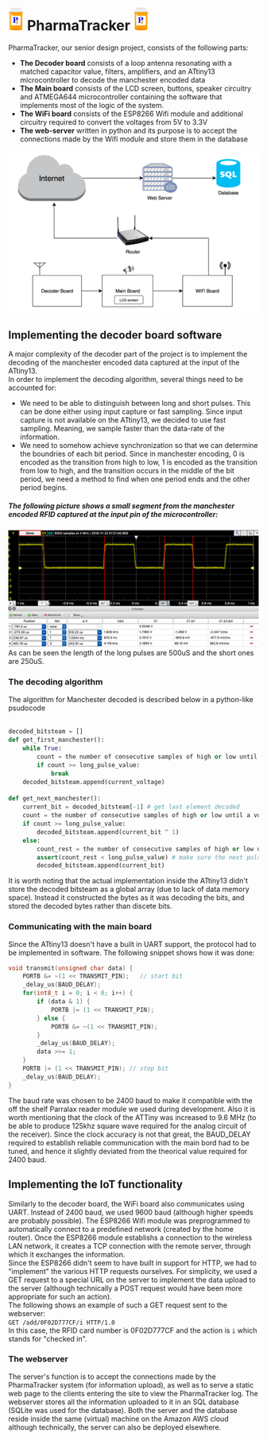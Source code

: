 <h1> <img src="./image/logo.jpg" width="31" height="46" /> PharmaTracker <img src="./image/logo.jpg" width="31" height="46" /> </h1>

PharmaTracker, our senior design project, consists of the following parts:  
* __The Decoder board__ consists of a loop antenna resonating with a matched capacitor value, filters, amplifiers, and an ATtiny13 microcontroller to decode the manchester encoded data
* __The Main board__ consists of the LCD screen, buttons, speaker circuitry and ATMEGA644 microcontroller containing the software that implements most of the logic of the system.
* __The WiFi board__ consists of the ESP8266 Wifi module and additional circuitry required to convert the voltages from 5V to 3.3V
* __The web-server__ written in python and its purpose is to accept the connections made by the Wifi module and store them in the database

![overview](./image/information_flow_overview.png)

## Implementing the decoder board software
A major complexity of the decoder part of the project is to implement the decoding of the manchester encoded data captured at the input of the ATtiny13.  
In order to implement the decoding algorithm, several things need to be accounted for:
*  We need to be able to distinguish between long and short pulses. This can be done either using input capture or fast sampling. Since input capture is not available on the ATtiny13, we decided to use fast sampling. Meaning, we sample faster than the data-rate of the information.
*  We need to somehow achieve synchronization so that we can determine the boundries of each bit period. Since in manchester encoding, 0 is encoded as the transition from high to low, 1 is encoded as the transition from low to high, and the transition occurs in the middle of the bit period, we need a method to find when one period ends and the other period begins.  

##### The following picture shows a small segment from the manchester encoded RFID captured at the input pin of the microcontroller:
![waveform1](https://github.com/Babtsov/Senior-Design/blob/master/image/RFID_manchester_encoded.png)
As can be seen the length of the long pulses are 500uS and the short ones are 250uS.
### The decoding algorithm 
The algorithm for Manchester decoded is described below in a python-like psudocode
```python

decoded_bitsteam = []
def get_first_manchester():
	while True:
		count = the number of consecutive samples of high or low until a voltage change is detected
		if count >= long_pulse_value:
			break
	decoded_bitsteam.append(current_voltage)

def get_next_manchester():
	current_bit = decoded_bitsteam[-1] # get last element decoded
	count = the number of consecutive samples of high or low until a voltage 
	if count >= long_pulse_value:
		decoded_bitsteam.append(current_bit ^ 1)
	else:
		count_rest = the number of consecutive samples of high or low until a voltage
		assert(count_rest < long_pulse_value) # make sure the next pulse is short as well
		decoded_bitsteam.append(current_bit)
```
It is worth noting that the actual implementation inside the ATtiny13 didn't store the decoded bitsteam as a global array (due to lack of data memory space). Instead it constructed the bytes as it was decoding the bits, and stored the decoded bytes rather than discete bits.

### Communicating with the main board
Since the ATtiny13 doesn't have a built in UART support, the protocol had to be implemented in software. 
The following snippet shows how it was done:
```C
void transmit(unsigned char data) {
    PORTB &= ~(1 << TRANSMIT_PIN);   // start bit
    _delay_us(BAUD_DELAY);
    for(int8_t i = 0; i < 8; i++) {
        if (data & 1) {
            PORTB |= (1 << TRANSMIT_PIN);
        } else {
            PORTB &= ~(1 << TRANSMIT_PIN);
        }
        _delay_us(BAUD_DELAY);
        data >>= 1;
    }
    PORTB |= (1 << TRANSMIT_PIN); // stop bit
    _delay_us(BAUD_DELAY);
}
```
The baud rate was chosen to be 2400 baud to make it compatible with the off the shelf Parralax reader module we used during development. Also it is worth mentioning that the clock of the ATTiny was increased to 9.6 MHz (to be able to produce 125khz square wave required for the analog circuit of the receiver). Since the clock accuracy is not that great, the BAUD_DELAY required to establish reliable communication with the main bord had to be tuned, and hence it slightly deviated from the theorical value required for 2400 baud.

## Implementing the IoT functionality
Similarly to the decoder board, the WiFi board also communicates using UART. Instead of 2400 baud, we used 9600 baud (although higher speeds are probably possible). The ESP8266 Wifi module was preprogrammed to automatically connect to a predefined network (created by the home router). Once the ESP8266 module establishs a connection to the wireless LAN network, it creates a TCP connection with the remote server, through which it exchanges the information.  
Since the ESP8266 didn't seem to have built in support for HTTP, we had to "implement" the various HTTP requests ourselves. For simplicity, we used a GET request to a special URL on the server to implement the data upload to the server (although technically a POST request would have been more appropriate for such an action).  
The following shows an example of such a GET request sent to the webserver:  
`GET /add/0F02D777CF/i HTTP/1.0`  
In this case, the RFID card number is 0F02D777CF and the action is `i` which stands for "checked in".
### The webserver
The server's function is to accept the connections made by the PharmaTracker system (for information upload), as well as to serve a static web page to the clients entering the site to view the PharmaTracker log. The webserver stores all the information uploaded to it in an SQL database (SQLite was used for the database). Both the server and the database reside inside the same (virtual) machine on the Amazon AWS cloud although technically, the server can also be deployed elsewhere. 
